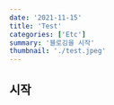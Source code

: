 ```yaml
---
date: '2021-11-15'
title: 'Test'
categories: ['Etc']
summary: '블로깅을 시작'
thumbnail: './test.jpeg'
---
```


## 시작
